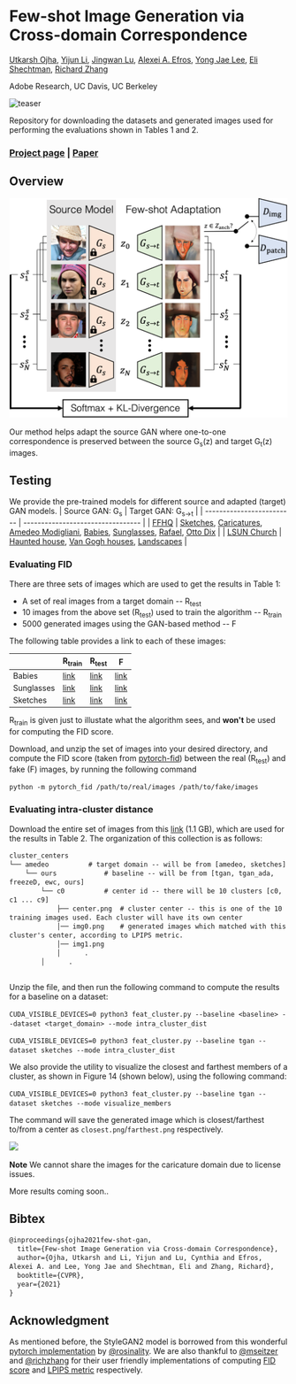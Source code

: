 # Few-shot Image Generation via Cross-domain Correspondence

[Utkarsh Ojha](https://utkarshojha.github.io/), [Yijun Li](https://yijunmaverick.github.io/), [Jingwan Lu](https://research.adobe.com/person/jingwan-lu/), [Alexei A. Efros](https://people.eecs.berkeley.edu/~efros/), [Yong Jae Lee](https://web.cs.ucdavis.edu/~yjlee/), [Eli Shechtman](https://research.adobe.com/person/eli-shechtman/), [Richard Zhang](https://richzhang.github.io/)

Adobe Research, UC Davis, UC Berkeley

![teaser](https://github.com/utkarshojha/few-shot-gan-adaptation/blob/gh-pages/resources/concept.gif)

Repository for downloading the datasets and generated images used for performing the evaluations shown in Tables 1 and 2.

### [Project page](https://utkarshojha.github.io/few-shot-gan-adaptation/) | [Paper](https://arxiv.org/abs/2104.06820)

## Overview

<img src='imgs/method_diagram.png' width="840px"/>

Our method helps adapt the source GAN where one-to-one correspondence is preserved between the source G<sub>s</sub>(z) and target G<sub>t</sub>(z) images.

## Testing

We provide the pre-trained models for different source and adapted (target) GAN models. 
| Source GAN: G<sub>s</sub> | Target GAN: G<sub>s&#8594;t</sub> |
| ------------------------- | --------------------------------- |
| [FFHQ]() | [Sketches](), [Caricatures](), [Amedeo Modigliani](), [Babies](), [Sunglasses](), [Rafael](), [Otto Dix]() |
| [LSUN Church]() | [Haunted house](), [Van Gogh houses](), [Landscapes]() |


### 


### Evaluating FID 

There are three sets of images which are used to get the results in Table 1:
- A set of real images from a target domain -- R<sub>test</sub> 
- 10 images from the above set (R<sub>test</sub>) used to train the algorithm -- R<sub>train</sub>
- 5000 generated images using the GAN-based method -- F

The following table provides a link to each of these images:

| | R<sub>train</sub> | R<sub>test</sub> | F |
|-- | ------ | ------- | ------------------------------|
| Babies | [link](http://vision9.idav.ucdavis.edu:8001/babies_real_train.zip) | [link](http://vision9.idav.ucdavis.edu:8001/babies_real_test.zip) | [link](http://vision9.idav.ucdavis.edu:8001/babies_fake.zip) |
| Sunglasses | [link](http://vision9.idav.ucdavis.edu:8001/sunglasses_real_train.zip) | [link](http://vision9.idav.ucdavis.edu:8001/sunglasses_real_test.zip) | [link](http://vision9.idav.ucdavis.edu:8001/sunglasses_fake.zip) |
| Sketches | [link](http://vision9.idav.ucdavis.edu:8001/sketches_real_train.zip) | [link](http://vision9.idav.ucdavis.edu:8001/sketches_real_test.zip) | [link](http://vision9.idav.ucdavis.edu:8001/sketches_fake.zip) |

R<sub>train</sub> is given just to illustate what the algorithm sees, and **won't** be used for computing the FID score.

Download, and unzip the set of images into your desired directory, and compute the FID score (taken from [pytorch-fid](https://github.com/mseitzer/pytorch-fid)) between the real (R<sub>test</sub>) and fake (F) images, by running the following command

`python -m pytorch_fid /path/to/real/images /path/to/fake/images`

### Evaluating intra-cluster distance

Download the entire set of images from this [link](https://drive.google.com/file/d/1GtFHCnS_J8FbrQ0tkF4AFMYubyLsu_Xu/view?usp=sharing) (1.1 GB), which are used for the results in Table 2. The organization of this collection is as follows:
 
```
cluster_centers
└── amedeo			# target domain -- will be from [amedeo, sketches]
    └── ours			# baseline -- will be from [tgan, tgan_ada, freezeD, ewc, ours]
        └── c0			# center id -- there will be 10 clusters [c0, c1 ... c9]
            ├── center.png	# cluster center -- this is one of the 10 training images used. Each cluster will have its own center
            │── img0.png   	# generated images which matched with this cluster's center, according to LPIPS metric.
            │── img1.png
            │      .
	    │      .
                   
```
Unzip the file, and then run the following command to compute the results for a baseline on a dataset:

`CUDA_VISIBLE_DEVICES=0 python3 feat_cluster.py --baseline <baseline> --dataset <target_domain> --mode intra_cluster_dist`

`CUDA_VISIBLE_DEVICES=0 python3 feat_cluster.py --baseline tgan --dataset sketches --mode intra_cluster_dist`


We also provide the utility to visualize the closest and farthest members of a cluster, as shown in Figure 14 (shown below), using the following command:

`CUDA_VISIBLE_DEVICES=0 python3 feat_cluster.py --baseline tgan --dataset sketches --mode visualize_members`

The command will save the generated image which is closest/farthest to/from a center as `closest.png`/`farthest.png` respectively.

<img src='imgs/cluster_members.png' width="840px"/>

**Note** We cannot share the images for the caricature domain due to license issues.

More results coming soon..

## Bibtex
```
@inproceedings{ojha2021few-shot-gan,
  title={Few-shot Image Generation via Cross-domain Correspondence},
  author={Ojha, Utkarsh and Li, Yijun and Lu, Cynthia and Efros, Alexei A. and Lee, Yong Jae and Shechtman, Eli and Zhang, Richard},
  booktitle={CVPR},
  year={2021}
}
```

## Acknowledgment

As mentioned before, the StyleGAN2 model is borrowed from this wonderful [pytorch implementation](https://github.com/rosinality/stylegan2-pytorch) by [@rosinality](https://github.com/rosinality). We are also thankful to [@mseitzer](https://github.com/mseitzer) and [@richzhang](https://github.com/richzhang) for their user friendly implementations of computing [FID score](https://github.com/mseitzer/pytorch-fid) and [LPIPS metric](https://github.com/richzhang/PerceptualSimilarity) respectively. 
